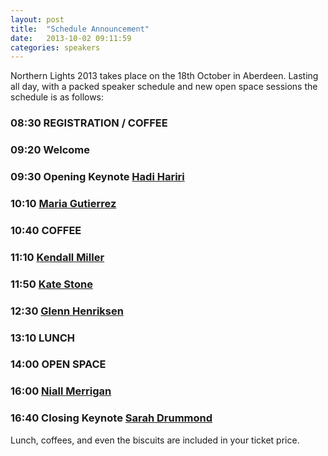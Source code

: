 ```yaml
---
layout: post
title:  "Schedule Announcement"
date:   2013-10-02 09:11:59
categories: speakers
---
```

 
Northern Lights 2013 takes place on the 18th October in Aberdeen. Lasting all day, with a packed speaker schedule and new open space sessions the schedule is as follows:

### 08:30 REGISTRATION / COFFEE

### 09:20 Welcome

### 09:30 Opening Keynote [Hadi Hariri](http://northernlightsconf.co.uk/speakers/2013/09/23/hadi-hariri.html)

### 10:10 [Maria Gutierrez](http://northernlightsconf.co.uk/speakers/2013/10/02/maria-gutierrez.html)

### 10:40 COFFEE

### 11:10 [Kendall Miller](http://northernlightsconf.co.uk/speakers/2013/09/23/kendall-miller.html)

### 11:50 [Kate Stone](http://northernlightsconf.co.uk/speakers/2013/09/23/kate-stone.html)

### 12:30 [Glenn Henriksen](http://northernlightsconf.co.uk/speakers/2013/09/23/glenn-henriksen.html)

### 13:10 LUNCH

### 14:00 OPEN SPACE

### 16:00 [Niall Merrigan](http://northernlightsconf.co.uk/speakers/2013/09/23/niall-merrigan.html)

### 16:40 Closing Keynote [Sarah Drummond](http://northernlightsconf.co.uk/speakers/2013/09/24/sarah-drummond.html)

Lunch, coffees, and even the biscuits are included in your ticket price. 